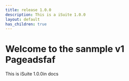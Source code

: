 ```yaml
---
title: release 1.0.0
description: This is a iSuite 1.0.0
layout: default
has_children: true
---
```


# Welcome to the sanmple v1 Pageadsfaf

This is iSuite 1.0.0in docs
